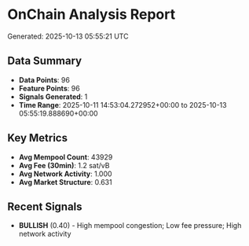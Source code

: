 # OnChain Analysis Report
Generated: 2025-10-13 05:55:21 UTC

## Data Summary
- **Data Points**: 96
- **Feature Points**: 96
- **Signals Generated**: 1
- **Time Range**: 2025-10-11 14:53:04.272952+00:00 to 2025-10-13 05:55:19.888690+00:00

## Key Metrics
- **Avg Mempool Count**: 43929
- **Avg Fee (30min)**: 1.2 sat/vB
- **Avg Network Activity**: 1.000
- **Avg Market Structure**: 0.631

## Recent Signals
- **BULLISH** (0.40) - High mempool congestion; Low fee pressure; High network activity
